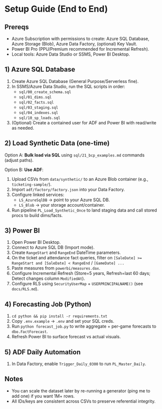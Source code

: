 # Setup Guide (End to End)

## Prereqs
- Azure Subscription with permissions to create: Azure SQL Database, Azure Storage (Blob), Azure Data Factory, (optional) Key Vault.
- Power BI Pro (PPU/Premium recommended for Incremental Refresh).
- Local tools: Azure Data Studio or SSMS, Power BI Desktop.

## 1) Azure SQL Database
1. Create Azure SQL Database (General Purpose/Serverless fine).
2. In SSMS/Azure Data Studio, run the SQL scripts in order:
   - `sql/00_create_schema.sql`
   - `sql/01_dims.sql`
   - `sql/02_facts.sql`
   - `sql/03_staging.sql`
   - `sql/04_indexes.sql`
   - `sql/10_sp_loads.sql`
3. (Optional) Create a contained user for ADF and Power BI with read/write as needed.

## 2) Load Synthetic Data (one-time)
Option A: **Bulk load via SQL** using `sql/21_bcp_examples.md` commands (adjust paths).

Option B: **Use ADF**:
1. Upload CSVs from `data/synthetic/` to an Azure Blob container (e.g., `ticketing-sample/`).
2. Import `adf/factory/factory.json` into your Data Factory.
3. Configure linked services:
   - `LS_AzureSqlDB` → point to your Azure SQL DB.
   - `LS_Blob` → your storage account/container.
4. Run pipeline `PL_Load_Synthetic_Once` to land staging data and call stored procs to build dims/facts.

## 3) Power BI
1. Open Power BI Desktop.
2. Connect to Azure SQL DB (Import mode).
3. Create `RangeStart` and `RangeEnd` DateTime parameters.
4. On the ticket and attendance fact queries, filter on `[SaleDate] >= RangeStart and [SaleDate] < RangeEnd` / `[GameDate] ...`
5. Paste measures from `powerbi/measures.dax`.
6. Configure Incremental Refresh (Store=5 years, Refresh=last 60 days; Detect changes column `ModifiedAt`).
7. Configure RLS using `SecurityUserMap` + `USERPRINCIPALNAME()` (see `docs/RLS.md`).

## 4) Forecasting Job (Python)
1. `cd python && pip install -r requirements.txt`
2. Copy `.env.example` → `.env` and set your SQL creds.
3. Run `python forecast_job.py` to write aggregate + per-game forecasts to `dbo.FactForecast`.
4. Refresh Power BI to surface forecast vs actual visuals.

## 5) ADF Daily Automation
1. In Data Factory, enable `Trigger_Daily_0300` to run `PL_Master_Daily`.

## Notes
- You can scale the dataset later by re-running a generator (ping me to add one) if you want 1M+ rows.
- All IDs/keys are consistent across CSVs to preserve referential integrity.